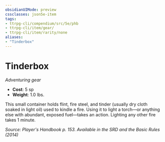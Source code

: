 ```yaml
---
obsidianUIMode: preview
cssclasses: json5e-item
tags:
- ttrpg-cli/compendium/src/5e/phb
- ttrpg-cli/item/gear/
- ttrpg-cli/item/rarity/none
aliases: 
- "Tinderbox"
---
```

# Tinderbox
*Adventuring gear*  

- **Cost**: 5 sp
- **Weight**: 1.0 lbs.

This small container holds flint, fire steel, and tinder (usually dry cloth soaked in light oil) used to kindle a fire. Using it to light a torch—or anything else with abundant, exposed fuel—takes an action. Lighting any other fire takes 1 minute.

*Source: Player's Handbook p. 153. Available in the <span title='Systems Reference Document (5.1)'>SRD</span> and the Basic Rules (2014)*